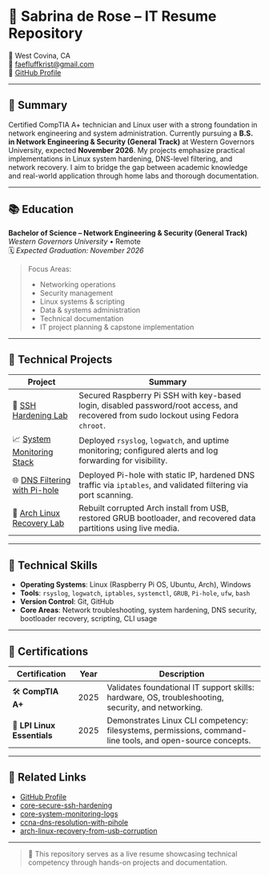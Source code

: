 # 💼 Sabrina de Rose – IT Resume Repository

📍 West Covina, CA  
📧 faefluffkrist@gmail.com  
🔗 [GitHub Profile](https://github.com/sabrinaderose)

---

## 🎯 Summary

Certified CompTIA A+ technician and Linux user with a strong foundation in network engineering and system administration. Currently pursuing a **B.S. in Network Engineering & Security (General Track)** at Western Governors University, expected **November 2026**. My projects emphasize practical implementations in Linux system hardening, DNS-level filtering, and network recovery. I aim to bridge the gap between academic knowledge and real-world application through home labs and thorough documentation.

---

## 📚 Education

**Bachelor of Science – Network Engineering & Security (General Track)**  
*Western Governors University* • Remote  
🗓 *Expected Graduation: November 2026*

> Focus Areas:  
> - Networking operations  
> - Security management  
> - Linux systems & scripting  
> - Data & systems administration  
> - Technical documentation  
> - IT project planning & capstone implementation

---

## 🧪 Technical Projects

| Project | Summary |
|--------|---------|
| 🔐 [SSH Hardening Lab](https://github.com/sabrinaderose/core-secure-ssh-hardening) | Secured Raspberry Pi SSH with key-based login, disabled password/root access, and recovered from sudo lockout using Fedora `chroot`. |
| 📈 [System Monitoring Stack](https://github.com/sabrinaderose/core-system-monitoring-logs) | Deployed `rsyslog`, `logwatch`, and uptime monitoring; configured alerts and log forwarding for visibility. |
| 🌐 [DNS Filtering with Pi-hole](https://github.com/sabrinaderose/ccna-dns-resolution-with-pihole) | Deployed Pi-hole with static IP, hardened DNS traffic via `iptables`, and validated filtering via port scanning. |
| 💽 [Arch Linux Recovery Lab](https://github.com/sabrinaderose/arch-linux-recovery-from-usb-corruption) | Rebuilt corrupted Arch install from USB, restored GRUB bootloader, and recovered data partitions using live media. |

---

## 🧰 Technical Skills

- **Operating Systems**: Linux (Raspberry Pi OS, Ubuntu, Arch), Windows  
- **Tools**: `rsyslog`, `logwatch`, `iptables`, `systemctl`, `GRUB`, `Pi-hole`, `ufw`, `bash`  
- **Version Control**: Git, GitHub  
- **Core Areas**: Network troubleshooting, system hardening, DNS security, bootloader recovery, scripting, CLI usage

---

## 📜 Certifications

| Certification | Year | Description |
|---------------|------|-------------|
| 🛠 **CompTIA A+** | 2025 | Validates foundational IT support skills: hardware, OS, troubleshooting, security, and networking. |
| 🐧 **LPI Linux Essentials** | 2025 | Demonstrates Linux CLI competency: filesystems, permissions, command-line tools, and open-source concepts. |

---

## 📂 Related Links

- [GitHub Profile](https://github.com/sabrinaderose)  
- [core-secure-ssh-hardening](https://github.com/sabrinaderose/core-secure-ssh-hardening)  
- [core-system-monitoring-logs](https://github.com/sabrinaderose/core-system-monitoring-logs)  
- [ccna-dns-resolution-with-pihole](https://github.com/sabrinaderose/ccna-dns-resolution-with-pihole)  
- [arch-linux-recovery-from-usb-corruption](https://github.com/sabrinaderose/arch-linux-recovery-from-usb-corruption)

---

> 📌 This repository serves as a live resume showcasing technical competency through hands-on projects and documentation.
